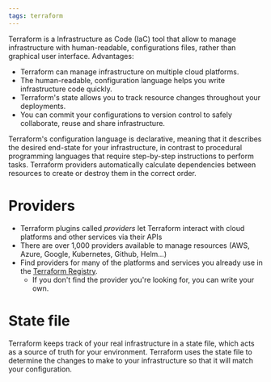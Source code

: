 ```yaml
---
tags: terraform
---
```


Terraform is a Infrastructure as Code (IaC) tool that allow to manage infrastructure with human-readable, configurations files, rather than graphical user interface. Advantages:

-   Terraform can manage infrastructure on multiple cloud platforms.
-   The human-readable, configuration language helps you write infrastructure code quickly.
-   Terraform's state allows you to track resource changes throughout your deployments.
-   You can commit your configurations to version control to safely collaborate, reuse and share infrastructure.

Terraform's configuration language is declarative, meaning that it describes the desired end-state for your infrastructure, in contrast to procedural programming languages that require step-by-step instructions to perform tasks. Terraform providers automatically calculate dependencies between resources to create or destroy them in the correct order.

# Providers

-   Terraform plugins called _providers_ let Terraform interact with cloud platforms and other services via their APIs
-   There are over 1,000 providers available to manage resources (AWS, Azure, Google, Kubernetes, Github, Helm...)
-   Find providers for many of the platforms and services you already use in the [Terraform Registry](https://registry.terraform.io/browse/providers).
    -   If you don't find the provider you're looking for, you can write your own.

# State file

Terraform keeps track of your real infrastructure in a state file, which acts as a source of truth for your environment. Terraform uses the state file to determine the changes to make to your infrastructure so that it will match your configuration.
